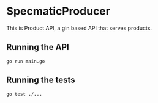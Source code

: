 # SpecmaticProducer

This is Product API, a gin based API that serves products.

## Running the API
```
go run main.go
```

## Running the tests
```
go test ./...
```
